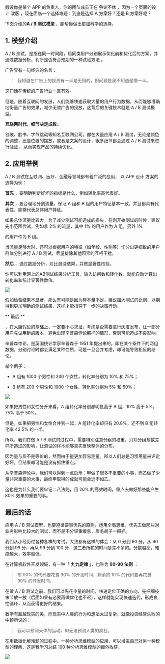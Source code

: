 假设你是某个 APP 的负责人，你的团队成员正在  争论不休  ，因为一个页面的设计  改版  ，现在面临一个选择难题：到底是选择 A 方案好？还是 B 方案好呢？

下面介绍的**A / B 测试模型** ，能帮你做出更加科学的选择。

## **1. 模型介绍**

A / B 测试，是指在同一时间段，给同类用户分别展示优化前和优化后的方案，并通过数据分析，判断是否符合预期的一种试验方法  。

广告界有一句经典的名言：  

> 我知道在广告上的投资有一半是无用的，但问题是我不知道是哪一半。

这句话在传统的广告行业一直有效。

但是，随着互联网的发展，人们能够快速获取大量的用户行为数据，从而能够准确地衡量广告的效果，减少无效广告的投放，这背后的关键技术就是 A / B 测试模型。

**互联网时代，细节决定成败。**

谷歌、脸书、字节跳动等知名互联网公司，都在大量应用 A / B 测试，无论是颜色的调整，还是位置的摆放，或者是文案的设计，很多细节都会通过 A / B 测试来进行验证，  从而实现产品的持续优化。

## **2. 应用举例**  

A / B 测试在互联网、医疗、金融等领域都有着广泛的应用，  以  APP  设计  方案的  选择为例：

**首先** ，要明确判断好坏的指标是什么，例如转化率高代表好。  

**其次** ，要合理地分割流量，保证 A 组和 B 组的用户特征基本一致，并且都具有代表性，能够代表总体用户特征。

如果总体流量比较大，为了减少测试可能造成的损失，在刚开始测试的时候，建议先小范围尝试，例如拿 2% 的流量，其中 1% 的用户作为 A 组，另外 1%

的用户作为 B 组。

当流量足够大时，还可以根据用户的特征（如年龄、性别等）切分出更细致的用户群体分别进行 A / B 测试，尽量排除其他因素的互相干扰。  

**然后** ，通过数据分析，对比测试结果，并做显著性检验。

你可以利用网上的AB测试结果分析工具，输入访问数和转化数，就能自动计算出转化率和统计显著性数值。

![](https://mmbiz.qpic.cn/mmbiz_png/giaycic3UNwo2NvXDNxqSXHXcXUEX2lNwdYVGM4KYfyGrGoAorkgtYICLZDUEJ8peicUnNib48UHkd4liabiaDP6IibbQ/640?wx_fmt=png) 

假如检验结果不显著，那么有可能是因为样本量不足，建议加大测试的比例，以期得到更加明确的测试结果，这样才能指导下一步的决策行动。  

** 最后  **

，在大胆假设的基础上，一定要小心求证，考虑是否需要进行灰度发布，让一部分用户先试用新的版本，避免出现辛普森悖论那样的情形，否则可能造成不良影响。  

辛普森悖论，是英国统计学家辛普森于 1951 年提出来的，即在某个条件下的两组数据，分别讨论时都会满足某种性质，可是一旦合并考虑，却可能导致相反的结论。

举个例子：  

  * A 组有 1000 个男性和 200 个女性，转化率分别为 10% 和 75%；   

  * B 组有 200 个男性和 1000 个女性，转化率分别为 5% 和 50%； 

![](https://mmbiz.qpic.cn/mmbiz_png/giaycic3UNwo2NvXDNxqSXHXcXUEX2lNwdrxbmcOP844NtMIXXXfaUeErC6hEnNric8RtjqIUzxX6kJKnzpYJwFqw/640?wx_fmt=png) 

如果把男性和女性分开来看，A 组转化率分别都明显高于 B 组，10% 高于 5%，75% 高于 50%。  

但是，如果把男性和女性合并到一起，A 组转化率却只有 20.8%，还不到 B 组转化率 42.5% 的一半。  

所以，我们在做 A / B 测试的过程中，需要特别注意分组的权重，消除分组基数差异所造成的影响，让测试的样本能够真实反映整体的分布。  

因为量与质不是等价的，然而由于量更加容易测量，所以人们总是习惯用量来评定好坏，但结果却可能是没有抓住重点。  

从辛普森悖论中，我们可以得到一点启示：甲做了很多不重要的小事，而乙做了少量非常重要的大事，最终甲取得的成就可能会远不如乙。

这也是为什么我们要牢记二八法则，用 20% 的高效时间，重点去做好那些能产生 80% 效果的重要的事。

## 

## **最后的话**

应用 A / B 测试模型，也要遵循要事优先的原则，运用全局思维，优先去做那些对业务影响比较大的测试，而不是不分轻重缓急，眉毛胡子一把抓。

我们从小经历过各种各样的考试，大致都有这样的体会：从 0 分到 90 分，从 90 分到 99 分，再从 99 分到 100 分，这三者所花的时间是差不多的。分数越高，难度越大，效率越低。

在计算机软件开发领域，有一种「 **九九定律** 」，也称为 **90-90 法则** ：

> 前 90% 的代码要花费 90% 的开发时间，剩余的 10% 的代码要再花费 90% 的开发时间。

在做 A / B 测试之前，我们可以先花少量的时间，快速定位正确的方向，先把细枝末节放一放（后面如果有必要再做优化也不迟），这样就能实现快速迭代，形成良性循环，从而获得更好的结果。  

数学有超越现实的美，而现实中人类的行为和想法太过复杂，就像投资经常失败的牛顿所说的：

> 我可以预测天体的运动，却无法预测人类的疯狂。

在用数据化解难题的过程中，一种分析思维模型的应用，可以增进自己对另一种模型的理解，这是我学习总结 100 种分析思维模型的额外收获。

![](https://visitor-badge.laobi.icu/badge?page_id=sjhfx.linji&left_text=PageViews&right_color=%2300589F)